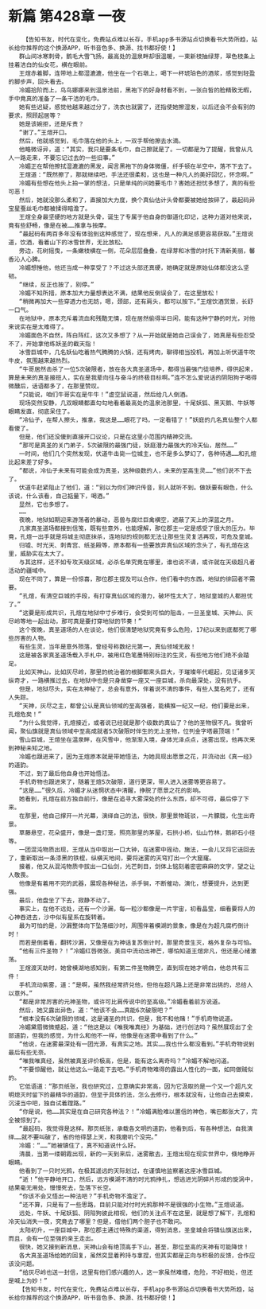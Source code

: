 # 新篇 第428章 一夜
        【告知书友，时代在变化，免费站点难以长存，手机app多书源站点切换看书大势所趋，站长给你推荐的这个换源APP，听书音色多、换源、找书都好使！】
       群山间冰寒刺骨，鹅毛大雪飞扬，最高处的温泉畔却很温暖，一束新枝抽绿芽，翠色枝条上挂着洁白的仙女花，横在眼前。
       王煊赤着脚，连带地上都湿漉漉，他坐在一个石墩上，喝下一杯琥珀色的酒浆，感觉到轻盈的脚步声，回头看去。
       冷媚拾阶而上，鸟鸟娜娜来到温泉池前，黑袍下的好身材看不到，一张白皙的脸精致无暇，手中竟真的准备了一条干洁的毛巾。
       她有些迟疑，感觉他越来越过分了，洗衣也就罢了，还指使她擦湿发，以后还会不会有别的要求，照顾起居等？
       她是该婉拒，还是斥责？
       “谢了。”王煊开口。
       然后，他就感觉到，毛巾落在他的头上，一双手帮他擦去水滴。
       他略微讶异，道：“其实，我只是要条毛巾，自己擦就是了。一切都是为了提醒，我曾从凡人一路走来，不要忘记过去的一些旧事。”
       冷媚正在帮他擦拭湿漉漉的黑发，闻言黑袍下的身体微僵，纤手顿在半空中，落不下去了。
       王煊道：“既然擦了，那就继续吧，手法还很柔和，这也是一种凡人的美好回忆，怀念啊。”
       冷媚有些想在他头上拍一掌的想法，只是单纯的问她要毛巾？害她还担忧多想了，真的有些可恶！
       然后，她就没那么柔和了，直接加大力度，换个真仙估计头骨都要被她给按碎了，最起码异宝星蚕丝毛巾都被揉得暗澹了。
       王煊全身最坚硬的地方就是头骨，诞生了专属于他自身的御道化印记，这种力道对他来说，竟有些舒畅，像是在被……推拿与按摩。
       “最起码有两百多年没有体验到这种感觉了，现在想来，凡人的满足感更容易获取。”王煊说道，饮酒，看着山下的冰雪世界，无比放松。
       旁边，花树摇曳，一条嫩枝横在一侧，花朵层层叠叠，在绿芽和冰雪的衬托下清新美丽，馨香沁人心脾。
       冷媚想捶他，他还当成一种享受了？不过这头部还真硬，她确定就是原始仙体都没这么坚韧。
       “继续，反正也按了，别停。”
       冷媚不知所措，原本加大力量想表达不满，结果他反倒误会了，在这里放松！
       “稍微再加大一些穿透力也无妨，嗯，颈部，还有肩头，都可以按下。”王煊饮酒赏景，长舒一口气。
       在地狱中，原本充斥着流血和残酷无情，现在居然偷得半日闲，能有这种宁静的时光，对他来说实在是太难得了。
       冷媚面色不自然，阵白阵红，这次又多想了？从一开始就是她自己误会了，她真是有些忍受不了，开始拿他练妖圣的截天指！
       冰雪巨城中，几名妖仙吃着热气腾腾的火锅，还有烤肉，聊得相当投机，再加上听伏道牛吹牛皮，氛围越来越热烈。
       “牛哥居然击杀了一位5次破限者，放在各大真圣道场中，都得当最强门徒培养，得供起来，算是未来的真圣接班人，实在是我辈向往与奋斗的终极目标啊。”连不怎么爱说话的阴阳狗子喝得微醺后，话语都多了，在那里赞叹。
       “只能说，咱们牛哥实在是牛牛！”虚空鼠说道，然后给几人倒酒。
       现场突然安静，几双眼睛都直勾勾地看着最高处的温泉池那里，十尾妖狐、黑天鹅、牛妖等眼睛发直，彻底呆住了。
       “冷仙子，在帮人擦头，推拿，我这是……眼花了吗，一定看错了！”妖庭的几名真仙整个人都看傻了。
       但是，他们还没傻到直接开口议论，只是在这里小范围内精神交流。
       “那可是真圣的关门弟子，5次破限的最强门徒，妖庭潜力最强大的冷天仙，居然……”
       一时间，他们几个突然发现，伏道牛击毙一位城主，也不是多么梦幻了，各种待遇……和孔煊比起来差了好多。
       “都说，冷仙子未来有可能会成为真圣，这种级数的人，未来的至高生灵……”他们说不下去了。
       伏道牛赶紧阻止了他们，道：“别以为你们神识传音，别人就听不到。做妖要有眼色，什么该说，什么该看，自己掂量下，喝酒。”
       显然，它也多想了。
       ……
       夜晚，地狱如期迎来游荡者的暴动，恶兽与腐烂巨禽横空，遮蔽了天上的深蓝之月。
       几家真圣道场都接到信笺，既有些意外，也能理解，那位郡主一定是感受了很大的压力。毕竟，孔煊一出手就是将城主彻底抹杀，连地狱的规则都无法让那些生灵复活再现，可危及皇城。
       归墟、时光天、刺青宫、纸圣殿等，原本都有一些要放弃真仙区域的念头了，有孔煊在这里，威胁实在太大了。
       与其这样，还不如专攻天级区域，必杀名单究竟在哪里，谁也说不请，或许就在天级超凡者活动的疆域中。
       现在不同了，算是一份惊喜，那位郡主提及可以合作，他们看中的东西，地狱的徘回者不需要。
       “孔煊，有清空巨城的手段，有打穿真仙区域的潜力，破坏性太大了，地狱皇城的人都担忧了。”
       “这要是形成共识，孔煊在地狱中寸步难行，会受到可怕的阻击，一旦圣皇城、天神山、灰尽岭等地一起出动，那可真是要打穿地狱的节奏！”
       这个夜晚，真圣道场的人在谈论，他们很清楚地狱究竟有多么危险，17纪以来到底都死了哪些厉害的人物。
       有些生灵，当年是意外殒落，曾经号称数纪元第一，真仙领域无敌！
       这是被各家真圣道场载入手札中，被用红色笔墨特别标注的生灵，有些地方他们绝不会踏足。
       比如天神山，比如灰尽岭，那里的统治者的根脚都来头巨大，于璀璨年代崛起，见证诸多天纵奇才，一路横推过去，在地狱中也是只身凿穿一座又一座巨城，杀向最深处，没有抗手。
       但是，地狱尽头，实在太神秘了，总会有意外，伴着说不清的事件，有些人莫名死了，还有人失踪。
       “天神，灰尽之主，都曾公认是真仙领域的至高强者，能横推一纪又一纪，他们要是出来，孔煊危矣！”
       “为什么我觉得，孔煊接近，或者说已经就是那个级数的真仙了？他的圣物很不凡。我曾听闻，聚仙旗就是真仙领域中至高成就者5次破限时伴生的无上圣物，位列金字塔最顶端！”
       雪山巨城，王煊坐在温泉畔，在风雪中，他渐渐入境，身体光泽点点，迷雾出现，他再次来到神秘未知之地。
       冷媚也跟进来了，因为王煊原本就是带她悟法，为她具现出愿景之花，并流动出《真一经》的道韵。
       不过，到了最后他自身也开始悟法。
       手机奇物也跟进来了，随着王煊5次破限，道行更深，带人进入迷雾等更容易了。
       “这是……”很久后，冷媚才从迷惘状态中清醒，挣脱了愿景之花的影响。
       她看到，孔煊在前方独自前行，像是在追寻大雾深处的什么东西，却不可得，最后停了下来。
       在那里，他自己撑开一片光幕，演绎自己的法，很快，那里景物斑驳，一片朦胧，化生出奇景。
       草藤悬空，花朵盛开，像是一盏灯笼，照亮那里的茅屋，石拱小桥，仙山竹林，鹅卵石小径等。
       一团混沌物质出现，王煊从当中取出一口大钟，在迷雾中摇动，施法，一会儿又将它送回去了，重新取出一条漆黑的铁棍，纵横天地间，要将迷雾的天穹打出一个大窟窿。
       接着，他又从混沌物质中拔出一口仙剑，光芒刺目，剑体上铭刻着密密麻麻的文字，望之让人敬畏。
       他像是有着用不完的武器，展现各种秘法，杀手锏，不断催动，演化，想要提升，达到更强。
       最后，他盘坐了下去，寂静不动了。
       事实上，在他不远处，还有一个沙漏，每一粒沙都像是一片宇宙，初看晶莹，细看要将人的心神吞进去，沙中似有星系在旋转着。
       最为可怕的是，沙漏整体向下坠落细沙时，周围伴着模湖的景象，像是在为超凡腐朽倒计时！
       而若是倒着看，翻转沙漏，又像是在为神话复苏倒计时，那里奇景生灭，格外复杂与可怕。
       “他有三件圣物？！”冷媚红唇微张，美目中流动出神芒，哪怕知道王煊非凡，但还是心绪激荡。
       王煊渡天劫时，她曾模湖地感知到，有第二件圣物腾空，直到现在她才明白，他总共有三件！
       手机流动紫雾，道：“是啊，虽然我经常挤兑他，但他在超凡路上还是非常出挑的，总给人以意外。”
       “都是非常厉害的元神圣物，或许可比肩传说中的至高级。”冷媚看着前方说道。
       然后，她又露出异色，道：“他该不会……真能6次破限吧？”
       “根本没有6次破限的领域，这是诸圣的共识，但是，我不和他赌！”手机奇物说道。
       冷媚黛眉微微蹙起，道：“他这是以《唯我唯真经》为基础，进行创法吗？虽然展现出了全部道韵，但我的感觉，为什么和他不一样，他像是在迷雾中看到了什么。”
       “他说，在迷雾最深处有一团光源，有真实之地。其实……我也什么都没看到。”手机奇物说到最后有些无奈。
       “唯我唯真经，虽然被真圣评价极高，但是，能有这么离奇吗？”冷媚不解地问道。
       “不要惊醒他，就让他这么一路走下去吧。”手机奇物难得的露出人性化的一面，如同做贼似的。
       它低语道：“那页纸张，我也研究过，立意确实非常高，因为它汲取的是一个又一个超凡文明熄灭时留下的最精华的道韵，但至于具体的法，怎么去修行，根本就没有，让他自己去摸索，沉浸当中吧，独自试着蹚路。”
       “你是说，他……其实是在自己研究各种法？！”冷媚满脸难以置信的神色，嘴巴都张大了，完全被惊到了。
       “最起码，我觉得是这样。那页纸张，承载各文明的道韵，他看到后，有各种想法，自我演绎……就不要叫破了，省的他得瑟上天，和我磨叽个没完。”
       冷媚：“……”她被镇住了，真不知道说什么好。
       清晨，当第一缕朝霞出现，新的一天到来后，迷雾散去，王煊出现在现实世界中，倏地睁开眼睛。
       他看到了一只时光鸦，在极其遥远的天际划过，在谨慎地监察着这座冰雪巨城。
       “逝！”他平静地开口，然后，远方模湖不清的时光鸦挣扎，想逃进光阴碎片形成的旋涡中，结果毫无用处，慢慢死去，坠落下长空。
       “你该不会又悟出一种法吧？”手机奇物不澹定了。
       “还不算，只是有了一些思路，目前只能对付时光鸦那种不是很强的小生物。”王煊说道。
       远处，牛妖、十尾妖狐、阴阳狗彼此相视，他们的关注点不在这里，就是想了解下，孔煊和冷天仙消失一夜，究竟去了哪里？但是，借他们两个胆子也不敢问。
       太阳初升，一座巨城中，那位郡主通过特殊的渠道，得到消息，圣皇城会将镇仙旗送出来，而且，会有一位至强的亲王走出。
       很快，她又接到新消息，天神山会有绝顶高手下山，甚至，那位至高的天神有可能降世！
       各大真圣道场给她的回复，虽然突显着矜持与拿捏，但其实都是正向与积极的反馈，合作应该没问题。
       “给灰尽岭也送一封信，这里有他们感兴趣的人，这一家虽然难缠，危险，不好相处，但还是喊上为妙！”
       【告知书友，时代在变化，免费站点难以长存，手机app多书源站点切换看书大势所趋，站长给你推荐的这个换源APP，听书音色多、换源、找书都好使！】